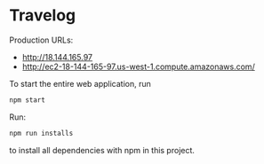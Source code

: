 # Travelog

Production URLs:

- http://18.144.165.97
- http://ec2-18-144-165-97.us-west-1.compute.amazonaws.com/

To start the entire web application, run

```bash
npm start
```

Run:

```bash
npm run installs
```

to install all dependencies with npm in this project.
